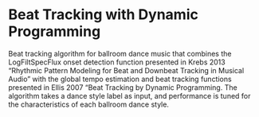 # Beat Tracking with Dynamic Programming

Beat tracking algorithm for ballroom dance music that combines the LogFiltSpecFlux onset detection function presented in Krebs 2013 “Rhythmic Pattern Modeling for Beat and Downbeat Tracking in Musical Audio” with the global tempo estimation and beat tracking functions presented in Ellis 2007 “Beat Tracking by Dynamic Programming. The algorithm takes a dance style label as input, and performance is tuned for the characteristics of each ballroom dance style.
